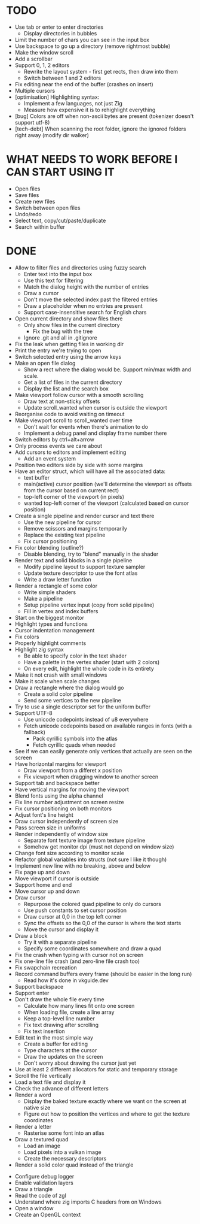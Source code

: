 # TODO
- Use tab or enter to enter directories
    - Display directories in bubbles
- Limit the number of chars you can see in the input box
- Use backspace to go up a directory (remove rightmost bubble)
- Make the window scroll
- Add a scrollbar
- Support 0, 1, 2 editors
    + Rewrite the layout system - first get rects, then draw into them
    - Switch between 1 and 2 editors
- Fix editing near the end of the buffer (crashes on insert)
- Multiple cursors
- [optimisation] Highlighting syntax:
    - Implement a few languages, not just Zig
    - Measure how expensive it is to rehighlight everything
- [bug] Colors are off when non-ascii bytes are present (tokenizer doesn't support utf-8)
- [tech-debt] When scanning the root folder, ignore the ignored folders right away (modify dir walker)

# WHAT NEEDS TO WORK BEFORE I CAN START USING IT
- Open files
- Save files
- Create new files
- Switch between open files
- Undo/redo
- Select text, copy/cut/paste/duplicate
- Search within buffer

# DONE
+ Allow to filter files and directories using fuzzy search
    + Enter text into the input box
    + Use this text for filtering
    + Match the dialog height with the number of entries
    + Draw a cursor
    + Don't move the selected index past the filtered entries
    + Draw a placeholder when no entries are present
    + Support case-insensitive search for English chars
+ Open current directory and show files there
    + Only show files in the current directory
        + Fix the bug with the tree
    + Ignore .git and all in .gitignore
+ Fix the leak when getting files in working dir
+ Print the entry we're trying to open
+ Switch selected entry using the arrow keys
+ Make an open file dialog
    + Show a rect where the dialog would be. Support min/max width and scale.
    + Get a list of files in the current directory
    + Display the list and the search box
+ Make viewport follow cursor with a smooth scrolling
    + Draw text at non-sticky offsets
    + Update scroll_wanted when cursor is outside the viewport
+ Reorganise code to avoid waiting on timeout
+ Make viewport scroll to scroll_wanted over time
    + Don't wait for events when there's animation to do
    + Implement a debug panel and display frame number there
+ Switch editors by ctrl+alt+arrow
+ Only process events we care about
+ Add cursors to editors and implement editing
    + Add an event system
+ Position two editors side by side with some margins
+ Have an editor struct, which will have all the associated data:
    + text buffer
    + main(active) cursor position (we'll determine the viewport as offsets from the cursor based on current rect)
    + top-left corner of the viewport (in pixels)
    + wanted top-left corner of the viewport (calculated based on cursor position)
+ Create a single pipeline and render cursor and text there
    + Use the new pipeline for cursor
    + Remove scissors and margins temporarily
    + Replace the existing text pipeline
    + Fix cursor positioning
+ Fix color blending (outline?)
    + Disable blending, try to "blend" manually in the shader
+ Render text and solid blocks in a single pipeline
    + Modify pipeline layout to support texture sampler
    + Update texture descriptor to use the font atlas
    + Write a draw letter function
+ Render a rectangle of some color
    + Write simple shaders
    + Make a pipeline
    + Setup pipeline vertex input (copy from solid pipeline)
    + Fill in vertex and index buffers
+ Start on the biggest monitor
+ Highlight types and functions
+ Cursor indentation management
+ Fix colors
+ Properly highlight comments
+ Highlight zig syntax
    + Be able to specify color in the text shader
    + Have a palette in the vertex shader (start with 2 colors)
    + On every edit, highlight the whole code in its entirety
+ Make it not crash with small windows
+ Make it scale when scale changes
+ Draw a rectangle where the dialog would go
    + Create a solid color pipeline
    + Send some vertices to the new pipeline
+ Try to use a single descriptor set for the uniform buffer
+ Support UTF-8
    + Use unicode codepoints instead of u8 everywhere
    + Fetch unicode codepoints based on available ranges in fonts (with a fallback)
        + Pack cyrillic symbols into the atlas
        + Fetch cyrillic quads when needed
+ See if we can easily generate only vertices that actually are seen on the screen
+ Have horizontal margins for viewport
    + Draw viewport from a differet x position
    + Fix viewport when dragging window to another screen
+ Support tab and backspace better
+ Have vertical margins for moving the viewport
+ Blend fonts using the alpha channel
+ Fix line number adjustment on screen resize
+ Fix cursor positioning on both monitors
+ Adjust font's line height
+ Draw cursor independently of screen size
+ Pass screen size in uniforms
+ Render independently of window size
    + Separate font texture image from texture pipeline
    + Somehow get monitor dpi (must not depend on window size)
+ Change font size according to monitor scale
+ Refactor global variables into structs (not sure I like it though)
+ Implement new line with no breaking, above and below
+ Fix page up and down
+ Move viewport if cursor is outside
+ Support home and end
+ Move cursor up and down
+ Draw cursor
    + Repurpose the colored quad pipeline to only do cursors
    + Use push constants to set cursor position
    + Draw cursor at 0,0 in the top left corner
    + Sync the offsets so the 0,0 of the cursor is where the text starts
    + Move the cursor and display it
+ Draw a block
    + Try it with a separate pipeline
    + Specify some coordinates somewhere and draw a quad
+ Fix the crash when typing with cursor not on screen
+ Fix one-line file crash (and zero-line file crash too)
+ Fix swapchain recreation
+ Record command buffers every frame (should be easier in the long run)
    + Read how it's done in vkguide.dev
+ Support backspace
+ Support enter
+ Don't draw the whole file every time
    + Calculate how many lines fit onto one screen
    + When loading file, create a line array
    + Keep a top-level line number
    + Fix text drawing after scrolling
    + Fix text insertion
+ Edit text in the most simple way
    + Create a buffer for editing
    + Type characters at the cursor
    + Draw the updates on the screen
    + Don't worry about drawing the cursor just yet
+ Use at least 2 different allocators for static and temporary storage
+ Scroll the file vertically
+ Load a text file and display it
+ Check the advance of different letters
+ Render a word
    + Display the baked texture exactly where we want on the screen at native size
    + Figure out how to position the vertices and where to get the texture coordinates
+ Render a letter
    + Rasterise some font into an atlas
+ Draw a textured quad
    + Load an image
    + Load pixels into a vulkan image
    + Create the necessary descriptors
+ Render a solid color quad instead of the triangle
- Configure debug logger
- Enable validation layers
- Draw a triangle
- Read the code of zgl
- Understand where zig imports C headers from on Windows
- Open a window
- Create an OpenGL context
